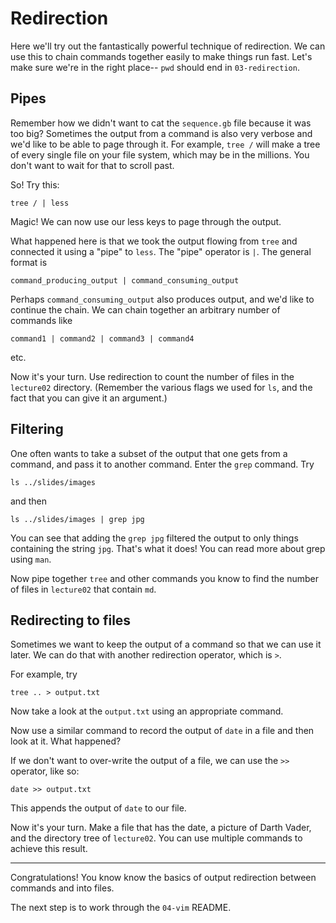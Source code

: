 # Redirection

Here we'll try out the fantastically powerful technique of redirection.
We can use this to chain commands together easily to make things run fast.
Let's make sure we're in the right place-- `pwd` should end in `03-redirection`.

## Pipes

Remember how we didn't want to cat the `sequence.gb` file because it was too big?
Sometimes the output from a command is also very verbose and we'd like to be able to page through it.
For example, `tree /` will make a tree of every single file on your file system, which may be in the millions.
You don't want to wait for that to scroll past.

So!
Try this:

    tree / | less

Magic!
We can now use our less keys to page through the output.

What happened here is that we took the output flowing from `tree` and connected it using a "pipe" to `less`.
The "pipe" operator is `|`.
The general format is

    command_producing_output | command_consuming_output

Perhaps `command_consuming_output` also produces output, and we'd like to continue the chain.
We can chain together an arbitrary number of commands like

    command1 | command2 | command3 | command4

etc.

Now it's your turn.
Use redirection to count the number of files in the `lecture02` directory.
(Remember the various flags we used for `ls`, and the fact that you can give it an argument.)


## Filtering

One often wants to take a subset of the output that one gets from a command, and pass it to another command.
Enter the `grep` command.
Try

    ls ../slides/images

and then

    ls ../slides/images | grep jpg

You can see that adding the `grep jpg` filtered the output to only things containing the string `jpg`.
That's what it does!
You can read more about grep using `man`.

Now pipe together `tree` and other commands you know to find the number of files in `lecture02` that contain `md`.


## Redirecting to files

Sometimes we want to keep the output of a command so that we can use it later.
We can do that with another redirection operator, which is `>`.

For example, try

    tree .. > output.txt

Now take a look at the `output.txt` using an appropriate command.

Now use a similar command to record the output of `date` in a file and then look at it.
What happened?

If we don't want to over-write the output of a file, we can use the `>>` operator, like so:

    date >> output.txt

This appends the output of `date` to our file.

Now it's your turn.
Make a file that has the date, a picture of Darth Vader, and the directory tree of `lecture02`.
You can use multiple commands to achieve this result.

---

Congratulations!
You know know the basics of output redirection between commands and into files.

The next step is to work through the `04-vim` README.
